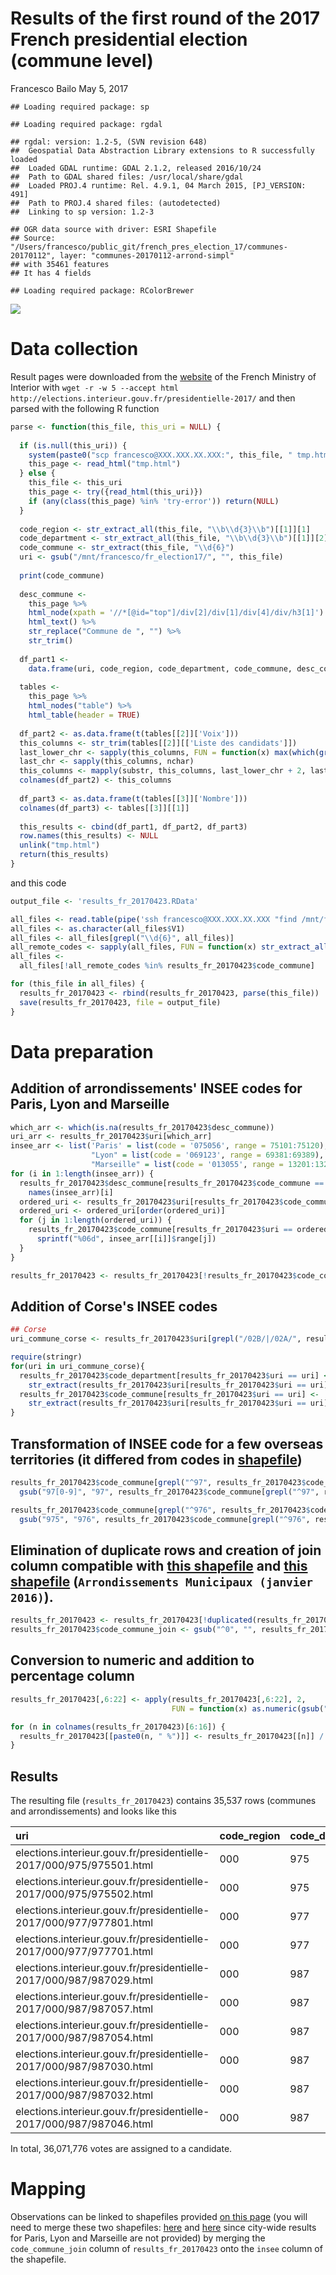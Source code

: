 Results of the first round of the 2017 French presidential election (commune level)
================
Francesco Bailo
May 5, 2017

    ## Loading required package: sp

    ## Loading required package: rgdal

    ## rgdal: version: 1.2-5, (SVN revision 648)
    ##  Geospatial Data Abstraction Library extensions to R successfully loaded
    ##  Loaded GDAL runtime: GDAL 2.1.2, released 2016/10/24
    ##  Path to GDAL shared files: /usr/local/share/gdal
    ##  Loaded PROJ.4 runtime: Rel. 4.9.1, 04 March 2015, [PJ_VERSION: 491]
    ##  Path to PROJ.4 shared files: (autodetected)
    ##  Linking to sp version: 1.2-3

    ## OGR data source with driver: ESRI Shapefile 
    ## Source: "/Users/francesco/public_git/french_pres_election_17/communes-20170112", layer: "communes-20170112-arrond-simpl"
    ## with 35461 features
    ## It has 4 fields

    ## Loading required package: RColorBrewer

![](readme_files/figure-markdown_github/unnamed-chunk-2-1.png)

Data collection
===============

Result pages were downloaded from the [website](http://elections.interieur.gouv.fr/presidentielle-2017/) of the French Ministry of Interior with `wget -r -w 5 --accept html http://elections.interieur.gouv.fr/presidentielle-2017/` and then parsed with the following R function

``` r
parse <- function(this_file, this_uri = NULL) {
  
  if (is.null(this_uri)) {
    system(paste0("scp francesco@XXX.XXX.XX.XXX:", this_file, " tmp.html"))
    this_page <- read_html("tmp.html")  
  } else {
    this_file <- this_uri
    this_page <- try({read_html(this_uri)})
    if (any(class(this_page) %in% 'try-error')) return(NULL)
  }
  
  code_region <- str_extract_all(this_file, "\\b\\d{3}\\b")[[1]][1]
  code_department <- str_extract_all(this_file, "\\b\\d{3}\\b")[[1]][2]
  code_commune <- str_extract(this_file, "\\d{6}")
  uri <- gsub("/mnt/francesco/fr_election17/", "", this_file)
  
  print(code_commune)
  
  desc_commune <- 
    this_page %>%
    html_node(xpath = '//*[@id="top"]/div[2]/div[1]/div[4]/div/h3[1]') %>%
    html_text() %>%
    str_replace("Commune de ", "") %>%
    str_trim()
  
  df_part1 <- 
    data.frame(uri, code_region, code_department, code_commune, desc_commune, stringsAsFactors = FALSE)
  
  tables <- 
    this_page %>% 
    html_nodes("table") %>%
    html_table(header = TRUE)
  
  df_part2 <- as.data.frame(t(tables[[2]]['Voix']))
  this_columns <- str_trim(tables[[2]][['Liste des candidats']])
  last_lower_chr <- sapply(this_columns, FUN = function(x) max(which(grepl("[a-z]", strsplit(x, split = "")[[1]]))))
  last_chr <- sapply(this_columns, nchar)
  this_columns <- mapply(substr, this_columns, last_lower_chr + 2, last_chr)
  colnames(df_part2) <- this_columns
  
  df_part3 <- as.data.frame(t(tables[[3]]['Nombre']))
  colnames(df_part3) <- tables[[3]][[1]]
  
  this_results <- cbind(df_part1, df_part2, df_part3)
  row.names(this_results) <- NULL 
  unlink("tmp.html")
  return(this_results)
}
```

and this code

``` r
output_file <- 'results_fr_20170423.RData'

all_files <- read.table(pipe('ssh francesco@XXX.XXX.XX.XXX "find /mnt/francesco/fr_election17/elections.interieur.gouv.fr -name *.html"'))
all_files <- as.character(all_files$V1)
all_files <- all_files[grepl("\\d{6}", all_files)]
all_remote_codes <- sapply(all_files, FUN = function(x) str_extract_all(x, "\\d{6}")[[1]], USE.NAMES = F) 
all_files <- 
  all_files[!all_remote_codes %in% results_fr_20170423$code_commune]

for (this_file in all_files) {
  results_fr_20170423 <- rbind(results_fr_20170423, parse(this_file))
  save(results_fr_20170423, file = output_file)
}
```

Data preparation
================

Addition of arrondissements' INSEE codes for Paris, Lyon and Marseille
----------------------------------------------------------------------

``` r
which_arr <- which(is.na(results_fr_20170423$desc_commune))
uri_arr <- results_fr_20170423$uri[which_arr]
insee_arr <- list('Paris' = list(code = '075056', range = 75101:75120), 
                  "Lyon" = list(code = '069123', range = 69381:69389), 
                  "Marseille" = list(code = '013055', range = 13201:13216))
for (i in 1:length(insee_arr)) {
  results_fr_20170423$desc_commune[results_fr_20170423$code_commune == insee_arr[[i]]$code] <- 
    names(insee_arr)[i]
  ordered_uri <- results_fr_20170423$uri[results_fr_20170423$code_commune == insee_arr[[i]]$code]
  ordered_uri <- ordered_uri[order(ordered_uri)]
  for (j in 1:length(ordered_uri)) {
    results_fr_20170423$code_commune[results_fr_20170423$uri == ordered_uri[j]] <- 
      sprintf("%06d", insee_arr[[i]]$range[j])
  }
}

results_fr_20170423 <- results_fr_20170423[!results_fr_20170423$code_commune %in% c('0000NA', '069846'),] 
```

Addition of Corse's INSEE codes
-------------------------------

``` r
## Corse
uri_commune_corse <- results_fr_20170423$uri[grepl("/02B/|/02A/", results_fr_20170423$uri)]

require(stringr)
for(uri in uri_commune_corse){
  results_fr_20170423$code_department[results_fr_20170423$uri == uri] <- 
    str_extract(results_fr_20170423$uri[results_fr_20170423$uri == uri], "02[A-B]")
  results_fr_20170423$code_commune[results_fr_20170423$uri == uri] <- 
    str_extract(results_fr_20170423$uri[results_fr_20170423$uri == uri], "02[A-B]\\d{3}")
}
```

Transformation of INSEE code for a few overseas territories (it differed from codes in [shapefile](http://osm13.openstreetmap.fr/~cquest/openfla/export/communes-20170111-shp.zip))
-----------------------------------------------------------------------------------------------------------------------------------------------------------------------------------

``` r
results_fr_20170423$code_commune[grepl("^97", results_fr_20170423$code_commune)] <- 
  gsub("97[0-9]", "97", results_fr_20170423$code_commune[grepl("^97", results_fr_20170423$code_commune)])

results_fr_20170423$code_commune[grepl("^976", results_fr_20170423$code_department)] <- 
  gsub("975", "976", results_fr_20170423$code_commune[grepl("^976", results_fr_20170423$code_department)])
```

Elimination of duplicate rows and creation of join column compatible with [this shapefile](http://osm13.openstreetmap.fr/~cquest/openfla/export/communes-20170111-shp.zip) and [this shapefile](http://osm13.openstreetmap.fr/~cquest/openfla/export/arrondissements-municipaux-20160128-shp.zip) (`Arrondissements Municipaux (janvier 2016)`).
------------------------------------------------------------------------------------------------------------------------------------------------------------------------------------------------------------------------------------------------------------------------------------------------------------------------------------------------

``` r
results_fr_20170423 <- results_fr_20170423[!duplicated(results_fr_20170423$code_commune),]
results_fr_20170423$code_commune_join <- gsub("^0", "", results_fr_20170423$code_commune)
```

Conversion to numeric and addition to percentage column
-------------------------------------------------------

``` r
results_fr_20170423[,6:22] <- apply(results_fr_20170423[,6:22], 2,
                                    FUN = function(x) as.numeric(gsub("[^0-9]", "", x)))

for (n in colnames(results_fr_20170423)[6:16]) {
  results_fr_20170423[[paste0(n, " %")]] <- results_fr_20170423[[n]] / results_fr_20170423[['Exprimés']]
}
```

Results
-------

The resulting file (`results_fr_20170423`) contains 35,537 rows (communes and arrondissements) and looks like this

| uri                                                                 | code\_region | code\_department | code\_commune | desc\_commune     |  MÉLENCHON|  LE.PEN|  MACRON|  FILLON|  HAMON|  DUPONT.AIGNAN|  LASSALLE|  POUTOU|  ARTHAUD|  CHEMINADE|  ASSELINEAU|  Inscrits|  Abstentions|  Votants|  Blancs|  Nuls|  Exprimés| code\_commune\_join |  MÉLENCHON..|   LE.PEN..|   MACRON..|   FILLON..|    HAMON..|  DUPONT.AIGNAN..|  LASSALLE..|   POUTOU..|  ARTHAUD..|  CHEMINADE..|  ASSELINEAU..|
|:--------------------------------------------------------------------|:-------------|:-----------------|:--------------|:------------------|----------:|-------:|-------:|-------:|------:|--------------:|---------:|-------:|--------:|----------:|-----------:|---------:|------------:|--------:|-------:|-----:|---------:|:--------------------|------------:|----------:|----------:|----------:|----------:|----------------:|-----------:|----------:|----------:|------------:|-------------:|
| elections.interieur.gouv.fr/presidentielle-2017/000/975/975501.html | 000          | 975              | 97501         | Miquelon-Langlade |         89|      60|      42|      27|     18|              9|         6|       4|        2|          2|           2|       495|          226|      269|       5|     3|       261| 97501               |    0.3409962|  0.2298851|  0.1609195|  0.1034483|  0.0689655|        0.0344828|   0.0229885|  0.0153257|  0.0076628|    0.0076628|     0.0076628|
| elections.interieur.gouv.fr/presidentielle-2017/000/975/975502.html | 000          | 975              | 97502         | Saint-Pierre      |        844|     418|     431|     234|    199|             70|        48|      60|       26|          7|          34|      4471|         2012|     2459|      65|    23|      2371| 97502               |    0.3559679|  0.1762969|  0.1817798|  0.0986925|  0.0839308|        0.0295234|   0.0202446|  0.0253058|  0.0109658|    0.0029523|     0.0143399|
| elections.interieur.gouv.fr/presidentielle-2017/000/977/977801.html | 000          | 977              | 97801         | Saint-Martin      |        854|    1203|    1117|    1376|    176|            121|        41|      66|       26|         15|          65|     20153|        14844|     5309|     163|    86|      5060| 97801               |    0.1687747|  0.2377470|  0.2207510|  0.2719368|  0.0347826|        0.0239130|   0.0081028|  0.0130435|  0.0051383|    0.0029644|     0.0128458|
| elections.interieur.gouv.fr/presidentielle-2017/000/977/977701.html | 000          | 977              | 97701         | Saint-Barthélémy  |        299|     631|     455|    1142|     71|             95|        27|      26|        9|          3|          47|      5232|         2358|     2874|      48|    21|      2805| 97701               |    0.1065954|  0.2249554|  0.1622103|  0.4071301|  0.0253119|        0.0338681|   0.0096257|  0.0092692|  0.0032086|    0.0010695|     0.0167558|
| elections.interieur.gouv.fr/presidentielle-2017/000/987/987029.html | 000          | 987              | 987029        | Moorea-Maiao      |        387|    1888|     526|    1411|    149|             83|        29|      49|       21|          8|          48|     13121|         8271|     4850|     125|   126|      4599| 987029              |    0.0841487|  0.4105240|  0.1143727|  0.3068058|  0.0323983|        0.0180474|   0.0063057|  0.0106545|  0.0045662|    0.0017395|     0.0104371|
| elections.interieur.gouv.fr/presidentielle-2017/000/987/987057.html | 000          | 987              | 987057        | Ua-Pou            |         48|     244|      68|     276|     12|             18|         2|      12|       17|          3|          15|      1560|          826|      734|       6|    13|       715| 987057              |    0.0671329|  0.3412587|  0.0951049|  0.3860140|  0.0167832|        0.0251748|   0.0027972|  0.0167832|  0.0237762|    0.0041958|     0.0209790|
| elections.interieur.gouv.fr/presidentielle-2017/000/987/987054.html | 000          | 987              | 987054        | Tumaraa           |         57|     448|      99|     782|     32|             26|         4|       8|        5|          3|          12|      3107|         1589|     1518|      20|    22|      1476| 987054              |    0.0386179|  0.3035230|  0.0670732|  0.5298103|  0.0216802|        0.0176152|   0.0027100|  0.0054201|  0.0033875|    0.0020325|     0.0081301|
| elections.interieur.gouv.fr/presidentielle-2017/000/987/987030.html | 000          | 987              | 987030        | Napuka            |          3|      64|       2|      20|      0|              6|         0|       0|        0|          1|           0|       272|          161|      111|       4|    11|        96| 987030              |    0.0312500|  0.6666667|  0.0208333|  0.2083333|  0.0000000|        0.0625000|   0.0000000|  0.0000000|  0.0000000|    0.0104167|     0.0000000|
| elections.interieur.gouv.fr/presidentielle-2017/000/987/987032.html | 000          | 987              | 987032        | Nukutavake        |          5|      69|      11|      38|      5|              0|         0|       5|        1|          0|           1|       291|          152|      139|       2|     2|       135| 987032              |    0.0370370|  0.5111111|  0.0814815|  0.2814815|  0.0370370|        0.0000000|   0.0000000|  0.0370370|  0.0074074|    0.0000000|     0.0074074|
| elections.interieur.gouv.fr/presidentielle-2017/000/987/987046.html | 000          | 987              | 987046        | Tahuata           |          6|     151|      23|      76|      1|              2|         1|       1|        3|          0|           1|       602|          331|      271|       0|     6|       265| 987046              |    0.0226415|  0.5698113|  0.0867925|  0.2867925|  0.0037736|        0.0075472|   0.0037736|  0.0037736|  0.0113208|    0.0000000|     0.0037736|

In total, 36,071,776 votes are assigned to a candidate.

Mapping
=======

Observations can be linked to shapefiles provided [on this page](https://www.data.gouv.fr/fr/datasets/decoupage-administratif-communal-francais-issu-d-openstreetmap/) (you will need to merge these two shapefiles: [here](http://osm13.openstreetmap.fr/~cquest/openfla/export/communes-20170111-shp.zip) and [here](http://osm13.openstreetmap.fr/~cquest/openfla/export/arrondissements-municipaux-20160128-shp.zip) since city-wide results for Paris, Lyon and Marseille are not provided) by merging the `code_commune_join` column of `results_fr_20170423` onto the `insee` column of the shapefile.
